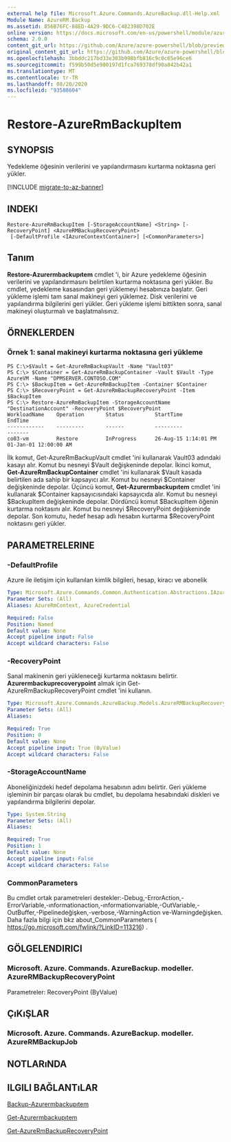 ```yaml
---
external help file: Microsoft.Azure.Commands.AzureBackup.dll-Help.xml
Module Name: AzureRM.Backup
ms.assetid: 856B76FC-88ED-4A29-9DC6-C482398D702E
online version: https://docs.microsoft.com/en-us/powershell/module/azurerm.backup/restore-azurermbackupitem
schema: 2.0.0
content_git_url: https://github.com/Azure/azure-powershell/blob/preview/src/ResourceManager/AzureBackup/Commands.AzureBackup/help/Restore-AzureRmBackupItem.md
original_content_git_url: https://github.com/Azure/azure-powershell/blob/preview/src/ResourceManager/AzureBackup/Commands.AzureBackup/help/Restore-AzureRmBackupItem.md
ms.openlocfilehash: 3bbddc217bd33e303b998bfb816c9c0c65e96ce6
ms.sourcegitcommit: f599b50d5e980197d1fca769378df90a842b42a1
ms.translationtype: MT
ms.contentlocale: tr-TR
ms.lasthandoff: 08/20/2020
ms.locfileid: "93588604"
---
```

# Restore-AzureRmBackupItem

## SYNOPSIS
Yedekleme öğesinin verilerini ve yapılandırmasını kurtarma noktasına geri yükler.

[!INCLUDE [migrate-to-az-banner](../../includes/migrate-to-az-banner.md)]

## INDEKI

```
Restore-AzureRmBackupItem [-StorageAccountName] <String> [-RecoveryPoint] <AzureRMBackupRecoveryPoint>
 [-DefaultProfile <IAzureContextContainer>] [<CommonParameters>]
```

## Tanım
**Restore-Azurermbackupıtem** cmdlet 'i, bir Azure yedekleme öğesinin verilerini ve yapılandırmasını belirtilen kurtarma noktasına geri yükler.
Bu cmdlet, yedekleme kasasından geri yüklemeyi hesabınıza başlatır.
Geri yükleme işlemi tam sanal makineyi geri yüklemez.
Disk verilerini ve yapılandırma bilgilerini geri yükler.
Geri yükleme işlemi bittikten sonra, sanal makineyi oluşturmalı ve başlatmalısınız.

## ÖRNEKLERDEN

### Örnek 1: sanal makineyi kurtarma noktasına geri yükleme
```
PS C:\>$Vault = Get-AzureRmBackupVault -Name "Vault03"
PS C:\> $Container = Get-AzureRmBackupContainer -Vault $Vault -Type AzureVM -Name "DPMSERVER.CONTOSO.COM"
PS C:\> $BackupItem = Get-AzureRmBackupItem -Container $Container
PS C:\> $RecoveryPoint = Get-AzureRmBackupRecoveryPoint -Item $BackupItem 
PS C:\> Restore-AzureRmBackupItem -StorageAccountName "DestinationAccount" -RecoveryPoint $RecoveryPoint 
WorkloadName    Operation       Status          StartTime              EndTime
------------    ---------       ------          ---------              -------
co03-vm         Restore         InProgress      26-Aug-15 1:14:01 PM   01-Jan-01 12:00:00 AM
```

İlk komut, Get-AzureRmBackupVault cmdlet 'ini kullanarak Vault03 adındaki kasayı alır.
Komut bu nesneyi $Vault değişkeninde depolar.
İkinci komut, **Get-AzureRmBackupContainer** cmdlet 'ini kullanarak $Vault kasada belirtilen ada sahip bir kapsayıcı alır.
Komut bu nesneyi $Container değişkeninde depolar.
Üçüncü komut, **Get-Azurermbackupıtem** cmdlet 'ini kullanarak $Container kapsayıcısındaki kapsayıcıda alır.
Komut bu nesneyi $BackupItem değişkeninde depolar.
Dördüncü komut $BackupItem öğenin kurtarma noktasını alır.
Komut bu nesneyi $RecoveryPoint değişkeninde depolar.
Son komutu, hedef hesap adlı hesabın kurtarma $RecoveryPoint noktasını geri yükler.

## PARAMETRELERINE

### -DefaultProfile
Azure ile iletişim için kullanılan kimlik bilgileri, hesap, kiracı ve abonelik

```yaml
Type: Microsoft.Azure.Commands.Common.Authentication.Abstractions.IAzureContextContainer
Parameter Sets: (All)
Aliases: AzureRmContext, AzureCredential

Required: False
Position: Named
Default value: None
Accept pipeline input: False
Accept wildcard characters: False
```

### -RecoveryPoint
Sanal makinenin geri yükleneceği kurtarma noktasını belirtir.
**Azurermbackuprecoverypoint** almak için Get-AzureRmBackupRecoveryPoint cmdlet 'ini kullanın.

```yaml
Type: Microsoft.Azure.Commands.AzureBackup.Models.AzureRMBackupRecoveryPoint
Parameter Sets: (All)
Aliases:

Required: True
Position: 0
Default value: None
Accept pipeline input: True (ByValue)
Accept wildcard characters: False
```

### -StorageAccountName
Aboneliğinizdeki hedef depolama hesabının adını belirtir.
Geri yükleme işleminin bir parçası olarak bu cmdlet, bu depolama hesabındaki diskleri ve yapılandırma bilgilerini depolar.

```yaml
Type: System.String
Parameter Sets: (All)
Aliases:

Required: True
Position: 1
Default value: None
Accept pipeline input: False
Accept wildcard characters: False
```

### CommonParameters
Bu cmdlet ortak parametreleri destekler:-Debug,-ErrorAction,-ErrorVariable,-ınformationaction,-ınformationvariable,-OutVariable,-OutBuffer,-Pipelinedeğişken,-verbose,-WarningAction ve-Warningdeğişken. Daha fazla bilgi için bkz about_CommonParameters ( https://go.microsoft.com/fwlink/?LinkID=113216) .

## GÖLGELENDIRICI

### Microsoft. Azure. Commands. AzureBackup. modeller. AzureRMBackupRecoveryPoint
Parametreler: RecoveryPoint (ByValue)

## ÇıKıŞLAR

### Microsoft. Azure. Commands. AzureBackup. modeller. AzureRMBackupJob

## NOTLARıNDA

## ILGILI BAĞLANTıLAR

[Backup-Azurermbackupıtem](./Backup-AzureRmBackupItem.md)

[Get-Azurermbackupıtem](./Get-AzureRmBackupItem.md)

[Get-AzureRmBackupRecoveryPoint](./Get-AzureRmBackupRecoveryPoint.md)


